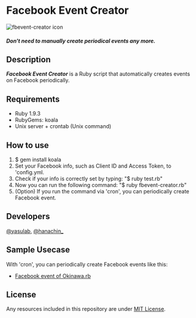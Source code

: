 Facebook Event Creator
======================

![fbevent-creator icon](http://dl.dropbox.com/u/2819285/fbevent-creator.png)


#### _Don't need to manually create periodical events any more._

Description
------------


_**Facebook Event Creator**_ is a Ruby script that automatically creates events on Facebook periodically.

Requirements
------------
- Ruby 1.9.3
- RubyGems: koala
- Unix server + crontab (Unix command)


How to use
----------
1. $ gem install koala
2. Set your Facebook info, such as Client ID and Access Token, to 'config.yml.
3. Check if your info is correctly set by typing: "$ ruby test.rb"
4. Now you can run the following command: "$ ruby fbevent-creator.rb"
5. (Option) If you run the command via 'cron', you can periodically create Facebook event.


Developers
----------
 [@yasulab](http://twitter.com/yasulab), [@hanachin\_](http://twitter.com/hanachin\_)


Sample Usecase
-----------
With 'cron', you can periodically create Facebook events like this:

- [Facebook event of Okinawa.rb](http://www.facebook.com/events/132459433547161/)

License
-------

Any resources included in this repository are under [MIT License](http://www.opensource.org/licenses/mit-license.html).

